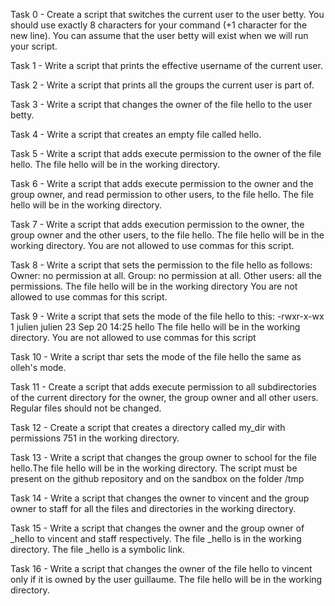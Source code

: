 Task 0 - Create a script that switches the current user to the user betty. You should use exactly 8 characters for your command (+1 character for the new line). You can assume that the user betty will exist when we will run your script.

Task 1 - Write a script that prints the effective username of the current user.

Task 2 - Write a script that prints all the groups the current user is part of.

Task 3 - Write a script that changes the owner of the file hello to the user betty.

Task 4 - Write a script that creates an empty file called hello.

Task 5 - Write a script that adds execute permission to the owner of the file hello. The file hello will be in the working directory.

Task 6 - Write a script that adds execute permission to the owner and the group owner, and read permission to other users, to the file hello. The file hello will be in the working directory.

Task 7 - Write a script that adds execution permission to the owner, the group owner and the other users, to the file hello. The file hello will be in the working directory. You are not allowed to use commas for this script.

Task 8 - Write a script that sets the permission to the file hello as follows: Owner: no permission at all. Group: no permission at all. Other users: all the permissions. The file hello will be in the working directory You are not allowed to use commas for this script.

Task 9 - Write a script that sets the mode of the file hello to this:
-rwxr-x-wx 1 julien julien 23 Sep 20 14:25 hello
The file hello will be in the working directory. You are not allowed to use commas for this script

Task 10 - Write a script thar sets the mode of the file hello the same as olleh's mode.

Task 11 - Create a script that adds execute permission to all subdirectories of the current directory for the owner, the group owner and all other users. Regular files should not be changed.

Task 12 - Create a script that creates a directory called my_dir with permissions 751 in the working directory.

Task 13 - Write a script that changes the group owner to school for the file hello.The file hello will be in the working directory. The script must be present on the github repository and on the sandbox on the folder /tmp

Task 14 - Write a script that changes the owner to vincent and the group owner to staff for all the files and directories in the working directory.

Task 15 - Write a script that changes the owner and the group owner of _hello to vincent and staff respectively. The file _hello is in the working directory. The file _hello is a symbolic link.

Task 16 - Write a script that changes the owner of the file hello to vincent only if it is owned by the user guillaume. The file hello will be in the working directory.